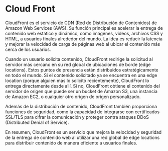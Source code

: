 # Cloud Front

CloudFront es el servicio de CDN (Red de Distribución de Contenidos) de Amazon Web Services (AWS). Su función principal es acelerar la entrega de contenido web estático y dinámico, como imágenes, videos, archivos CSS y HTML, a usuarios finales alrededor del mundo. La idea es reducir la latencia y mejorar la velocidad de carga de páginas web al ubicar el contenido más cerca de los usuarios.

Cuando un usuario solicita contenido, CloudFront redirige la solicitud al servidor más cercano en su red global de ubicaciones de borde (edge locations). Estos puntos de presencia están distribuidos estratégicamente en todo el mundo. Si el contenido solicitado ya se encuentra en una edge location (porque alguien más lo solicitó recientemente), CloudFront lo entrega directamente desde allí. Si no, CloudFront obtiene el contenido del servidor de origen que puede ser un bucket de Amazon S3, una instancia de Amazon EC2, o cualquier otro origen de origen personalizado.

Además de la distribución de contenido, CloudFront también proporciona funciones de seguridad, como la capacidad de integrarse con certificados SSL/TLS para cifrar la comunicación y proteger contra ataques DDoS (Distributed Denial of Service).

En resumen, CloudFront es un servicio que mejora la velocidad y seguridad de la entrega de contenido web al utilizar una red global de edge locations para distribuir contenido de manera eficiente a usuarios finales.
